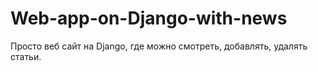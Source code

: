 # Web-app-on-Django-with-news
Просто веб сайт на Django, где можно смотреть, добавлять, удалять статьи.
